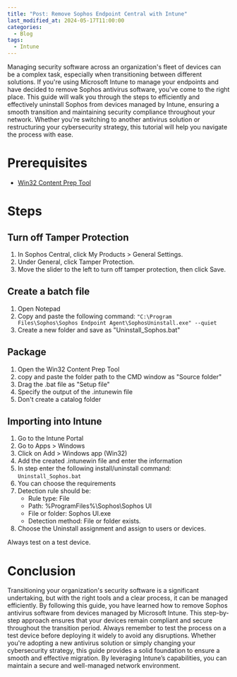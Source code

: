 ```yaml
---
title: "Post: Remove Sophos Endpoint Central with Intune"
last_modified_at: 2024-05-17T11:00:00
categories:
  - Blog
tags:
  - Intune
---
```


Managing security software across an organization's fleet of devices can be a complex task, especially when transitioning between different solutions. If you're using Microsoft Intune to manage your endpoints and have decided to remove Sophos antivirus software, you've come to the right place. This guide will walk you through the steps to efficiently and effectively uninstall Sophos from devices managed by Intune, ensuring a smooth transition and maintaining security compliance throughout your network. Whether you're switching to another antivirus solution or restructuring your cybersecurity strategy, this tutorial will help you navigate the process with ease.

# Prerequisites
- [Win32 Content Prep Tool](https://github.com/microsoft/Microsoft-Win32-Content-Prep-Tool)

# Steps

## Turn off Tamper Protection
1. In Sophos Central, click My Products > General Settings.
1. Under General, click  Tamper Protection.
1. Move the slider to the left to turn off tamper protection, then click Save. 
## Create a batch file

1. Open Notepad
1. Copy and paste the following command: `"C:\Program Files\Sophos\Sophos Endpoint Agent\SophosUninstall.exe" --quiet`
1. Create a new folder and save as "Uninstall_Sophos.bat"

## Package
1. Open the Win32 Content Prep Tool
1. copy and paste the folder path to the CMD window as "Source folder"
1. Drag the .bat file as "Setup file"
1. Specify the output of the .intunewin file
1. Don't create a catalog folder

## Importing into Intune
1. Go to the Intune Portal
1. Go to Apps > Windows
1. Click on Add > Windows app (Win32)
1. Add the created .intunewin file and enter the information
1. In step enter the following install/uninstall command: `Uninstall_Sophos.bat`
1. You can choose the requirements
1. Detection rule should be: 
    - Rule type: File
   - Path: %ProgramFiles%\Sophos\Sophos UI
   - File or folder: Sophos UI.exe
   - Detection method: File or folder exists.
1. Choose the Uninstall assignment and assign to users or devices.  

Always test on a test device.

# Conclusion

Transitioning your organization's security software is a significant undertaking, but with the right tools and a clear process, it can be managed efficiently. By following this guide, you have learned how to remove Sophos antivirus software from devices managed by Microsoft Intune. This step-by-step approach ensures that your devices remain compliant and secure throughout the transition period. Always remember to test the process on a test device before deploying it widely to avoid any disruptions. Whether you're adopting a new antivirus solution or simply changing your cybersecurity strategy, this guide provides a solid foundation to ensure a smooth and effective migration. By leveraging Intune’s capabilities, you can maintain a secure and well-managed network environment.